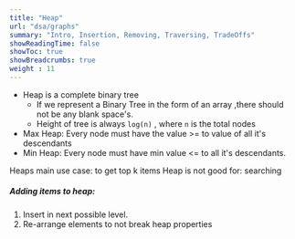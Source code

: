 ```yaml
---
title: "Heap"
url: "dsa/graphs"
summary: "Intro, Insertion, Removing, Traversing, TradeOffs" 
showReadingTime: false
showToc: true
showBreadcrumbs: true
weight : 11
---
```


- Heap is a complete binary tree
	- If we represent a Binary Tree in the form of an array ,there should not be any blank space's.
	 - Height of tree is always `log(n)` , where `n` is the total nodes
 - Max Heap: Every node must have the value >= to value of all it's descendants
 - Min Heap: Every node must have min value <= to all it's descendants.
 
Heaps main use case: to get top k items
Heap is not good for: searching

##### Adding items to heap:
1. Insert in next possible level.
2. Re-arrange elements to not break heap properties